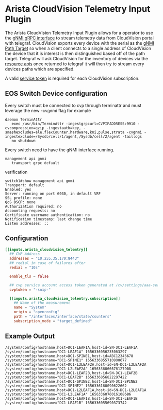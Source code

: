 # Arista CloudVision Telemetry Input Plugin

The Arista CloudVision Telemetry Input Plugin allows for a operator to use the [gNMI gRPC interface](https://github.com/openconfig/reference/blob/master/rpc/gnmi/gnmi-specification.md) to stream telemetry data from CloudVision portal with telegraf.  CloudVision exports every device with the serial as the [gNMI Path Target](https://github.com/openconfig/reference/blob/master/rpc/gnmi/gnmi-specification.md#2221-path-target) so when a client connects to a single address of CloudVision the device that it is interest is then distinguished based off of the path target.  Telegraf will ask CloudVision for the inventory of devices via the [resource apis](https://aristanetworks.github.io/cloudvision-apis/examples/rest/inventory/) once returned to telegraf it will then try to stream every devices paths which are specified.

A valid [service token](https://www.arista.com/en/cg-cv/cv-service-accounts) is required for each CloudVision subscription.

## EOS Switch Device configuration

Every switch must be connected to cvp through terminattr and must leverage the new -cvgnmi flag for example

```shell
daemon TerminAttr
   exec /usr/bin/TerminAttr -ingestgrpcurl=CVPIPADDRESS:9910 -cvcompression=gzip -ingestauth=key, -smashexcludes=ale,flexCounter,hardware,kni,pulse,strata -cvgnmi -ingestexclude=/Sysdb/cell/1/agent,/Sysdb/cell/2/agent -taillogs
   no shutdown
```
Every switch need to have the gNMI interface running.

```shell
management api gnmi
   transport grpc default
```

verification
```shell
switch1#show management api gnmi
Transport: default
Enabled: yes
Server: running on port 6030, in default VRF
SSL profile: none
QoS DSCP: none
Authorization required: no
Accounting requests: no
Certificate username authentication: no
Notification timestamp: last change time
Listen addresses: ::
```

## Configuration

```toml @sample.conf
[[inputs.arista_cloudvision_telemtry]]
  ## CVP Address
  addresses = "10.255.35.170:8443"
  ## redial in case of failures after
  redial = "10s"

  enable_tls = false

  ## cvp service account access token generated at /cv/settings/aaa-service-accounts
  cvptoken = "-snip-"

  [[inputs.arista_cloudvision_telemtry.subscription]]
    ## Name of the measurement
    name = "System"
    origin = "openconfig"
    path = "/interfaces/interface/state/counters"
    subscription_mode = "target_defined"
```

## Example Output

```shell
/system/config/hostname,host=DC1-LEAF1A,host-id=SN-DC1-LEAF1A /system/config/hostname="DC1-LEAF1A" 1656336056235063297
/system/config/hostname,host=DC1-SPINE1,host-id=ABC12345678 /system/config/hostname="DC1-SPINE1" 1656336055710900677
/system/config/hostname,host=DC1-L2LEAF2A,host-id=SN-DC1-L2LEAF2A /system/config/hostname="DC1-L2LEAF2A" 1656336066676127908
/system/config/hostname,host=DC1-LEAF2B,host-id=SN-DC1-LEAF2B /system/config/hostname="DC1-LEAF2B" 1656336056822297422
/system/config/hostname,host=DC1-SPINE2,host-id=SN-DC1-SPINE2 /system/config/hostname="DC1-SPINE2" 1656336160090622662
/system/config/hostname,host=DC1-L2LEAF1A,host-id=SN-DC1-L2LEAF1A /system/config/hostname="DC1-L2LEAF1A" 1656336076016108686
/system/config/hostname,host=DC1-LEAF1B,host-id=SN-DC1-LEAF1B /system/config/hostname="DC1-LEAF1B" 1656336055690373742
```